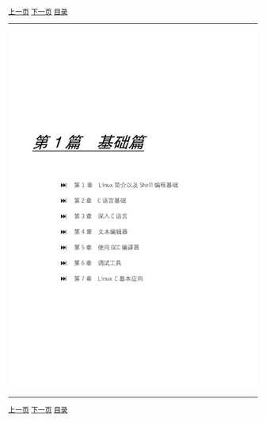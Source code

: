 [上一页](013.md) [下一页](015.md) [目录](../README.md)

***

![014](../images/014.png)

***

[上一页](013.md) [下一页](015.md) [目录](../README.md)
